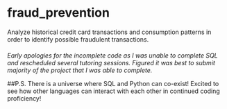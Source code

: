 # fraud_prevention
Analyze historical credit card transactions and consumption patterns in order to identify possible fraudulent transactions.

####
*Early apologies for the incomplete code as I was unable to complete SQL and rescheduled several tutoring sessions. Figured it was best to submit majority of the project that I was able to complete.*

##P.S. There is a universe where SQL and Python can co-exist! Excited to see how other languages can interact with each other in continued coding proficiency!
